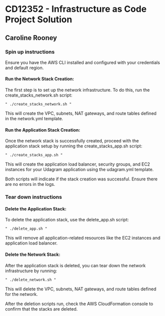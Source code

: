 # CD12352 - Infrastructure as Code Project Solution

## Caroline Rooney

### Spin up instructions

Ensure you have the AWS CLI installed and configured with your credentials and default region.

#### Run the Network Stack Creation:
The first step is to set up the network infrastructure. To do this, run the create_stacks_network.sh script:

    " ./create_stacks_network.sh "

This will create the VPC, subnets, NAT gateways, and route tables defined in the network.yml template.

#### Run the Application Stack Creation:
Once the network stack is successfully created, proceed with the application stack setup by running the create_stacks_app.sh script:


    " ./create_stacks_app.sh "

This will create the application load balancer, security groups, and EC2 instances for your Udagram application using the udagram.yml template.

Both scripts will indicate if the stack creation was successful. Ensure there are no errors in the logs.

### Tear down instructions

#### Delete the Application Stack:
To delete the application stack, use the delete_app.sh script:

    " ./delete_app.sh "

This will remove all application-related resources like the EC2 instances and application load balancer.

#### Delete the Network Stack:
After the application stack is deleted, you can tear down the network infrastructure by running:


    " ./delete_network.sh "

This will delete the VPC, subnets, NAT gateways, and route tables defined for the network.

After the deletion scripts run, check the AWS CloudFormation console to confirm that the stacks are deleted.
